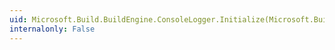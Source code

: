 ```yaml
---
uid: Microsoft.Build.BuildEngine.ConsoleLogger.Initialize(Microsoft.Build.Framework.IEventSource)
internalonly: False
---
```

